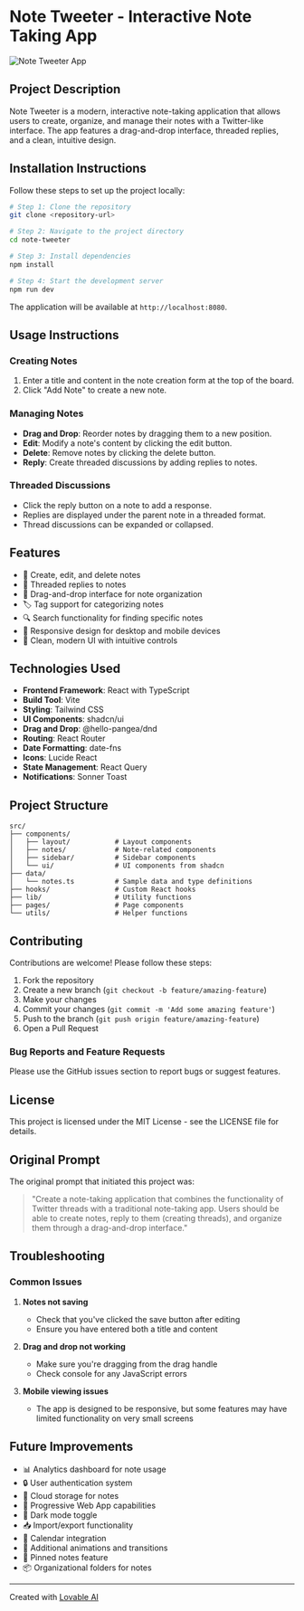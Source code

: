 
# Note Tweeter - Interactive Note Taking App

![Note Tweeter App](https://placehold.co/600x400?text=Note+Tweeter+App)

## Project Description

Note Tweeter is a modern, interactive note-taking application that allows users to create, organize, and manage their notes with a Twitter-like interface. The app features a drag-and-drop interface, threaded replies, and a clean, intuitive design.

## Installation Instructions

Follow these steps to set up the project locally:

```bash
# Step 1: Clone the repository
git clone <repository-url>

# Step 2: Navigate to the project directory
cd note-tweeter

# Step 3: Install dependencies
npm install

# Step 4: Start the development server
npm run dev
```

The application will be available at `http://localhost:8080`.

## Usage Instructions

### Creating Notes
1. Enter a title and content in the note creation form at the top of the board.
2. Click "Add Note" to create a new note.

### Managing Notes
- **Drag and Drop**: Reorder notes by dragging them to a new position.
- **Edit**: Modify a note's content by clicking the edit button.
- **Delete**: Remove notes by clicking the delete button.
- **Reply**: Create threaded discussions by adding replies to notes.

### Threaded Discussions
- Click the reply button on a note to add a response.
- Replies are displayed under the parent note in a threaded format.
- Thread discussions can be expanded or collapsed.

## Features

- 📝 Create, edit, and delete notes
- 🧵 Threaded replies to notes
- 🔄 Drag-and-drop interface for note organization
- 🏷️ Tag support for categorizing notes
- 🔍 Search functionality for finding specific notes
- 📱 Responsive design for desktop and mobile devices
- 🎨 Clean, modern UI with intuitive controls

## Technologies Used

- **Frontend Framework**: React with TypeScript
- **Build Tool**: Vite
- **Styling**: Tailwind CSS
- **UI Components**: shadcn/ui
- **Drag and Drop**: @hello-pangea/dnd
- **Routing**: React Router
- **Date Formatting**: date-fns
- **Icons**: Lucide React
- **State Management**: React Query
- **Notifications**: Sonner Toast

## Project Structure

```
src/
├── components/
│   ├── layout/           # Layout components
│   ├── notes/            # Note-related components
│   ├── sidebar/          # Sidebar components
│   └── ui/               # UI components from shadcn
├── data/
│   └── notes.ts          # Sample data and type definitions
├── hooks/                # Custom React hooks
├── lib/                  # Utility functions
├── pages/                # Page components
└── utils/                # Helper functions
```

## Contributing

Contributions are welcome! Please follow these steps:

1. Fork the repository
2. Create a new branch (`git checkout -b feature/amazing-feature`)
3. Make your changes
4. Commit your changes (`git commit -m 'Add some amazing feature'`)
5. Push to the branch (`git push origin feature/amazing-feature`)
6. Open a Pull Request

### Bug Reports and Feature Requests

Please use the GitHub issues section to report bugs or suggest features.

## License

This project is licensed under the MIT License - see the LICENSE file for details.

## Original Prompt

The original prompt that initiated this project was:

> "Create a note-taking application that combines the functionality of Twitter threads with a traditional note-taking app. Users should be able to create notes, reply to them (creating threads), and organize them through a drag-and-drop interface."

## Troubleshooting

### Common Issues

1. **Notes not saving**
   - Check that you've clicked the save button after editing
   - Ensure you have entered both a title and content

2. **Drag and drop not working**
   - Make sure you're dragging from the drag handle
   - Check console for any JavaScript errors

3. **Mobile viewing issues**
   - The app is designed to be responsive, but some features may have limited functionality on very small screens

## Future Improvements

- 📊 Analytics dashboard for note usage
- 🔒 User authentication system
- 💾 Cloud storage for notes
- 📲 Progressive Web App capabilities
- 🌙 Dark mode toggle
- 📥 Import/export functionality
- 📅 Calendar integration
- 💫 Additional animations and transitions
- 📌 Pinned notes feature
- 📦 Organizational folders for notes

---

Created with [Lovable AI](https://lovable.dev)
